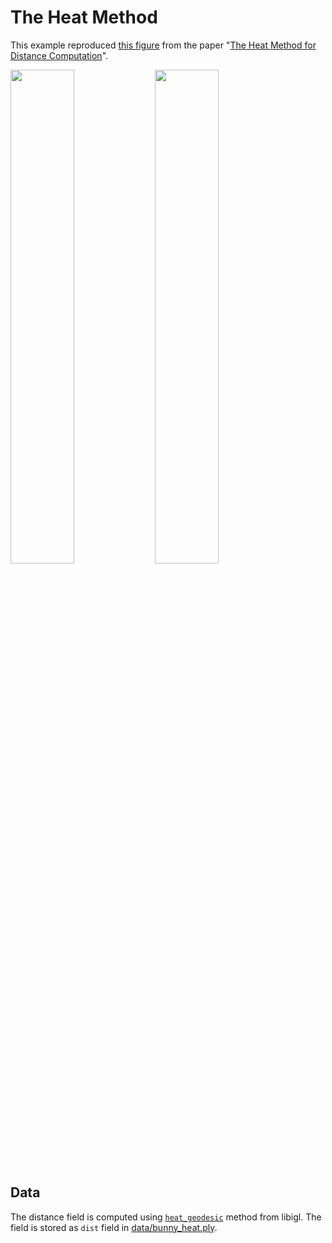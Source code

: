 # The Heat Method

This example reproduced [this
figure](https://www.cs.cmu.edu/~kmcrane/Projects/HeatMethod/teaser.png) from the paper "[The Heat
Method for Distance Computation](https://www.cs.cmu.edu/~kmcrane/Projects/HeatMethod/index.html)".

[<img src="https://github.com/qnzhou/hakowan-gallery/blob/main/gallery/Heat/results/bunny_heat.png?raw=true" width=45%/>](https://github.com/qnzhou/hakowan-gallery/blob/main/gallery/Heat/results/bunny_heat.png?raw=true)
[<img src="https://github.com/qnzhou/hakowan-gallery/blob/main/gallery/Heat/results/bunny_heat_back.png?raw=true" width=45%/>](https://github.com/qnzhou/hakowan-gallery/blob/main/gallery/Heat/results/bunny_heat_back.png?raw=true)

## Data

The distance field is computed using
[`heat_geodesic`](https://libigl.github.io/libigl-python-bindings/igl_docs/#heat_geodesic) method
from libigl. The field is stored as `dist` field in [data/bunny_heat.ply](https://github.com/qnzhou/hakowan-gallery/blob/main/gallery/Heat/data/bunny_heat.ply).
